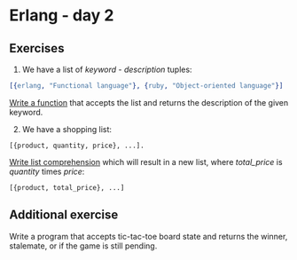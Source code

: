 # Erlang - day 2

## Exercises
1. We have a list of *keyword* - *description* tuples:
```erlang
[{erlang, "Functional language"}, {ruby, "Object-oriented language"}]
```
[Write a function](./keywords.erl) that accepts the list and returns the description of the given keyword.

2. We have a shopping list:
```plain
[{product, quantity, price}, ...].
```
[Write list comprehension](./shopping_list.erl) which will result in a new list, where *total_price* is *quantity* times *price*:
```plain
[{product, total_price}, ...]
```

## Additional exercise
Write a program that accepts tic-tac-toe board state and returns the winner, stalemate, or if the game is still pending.